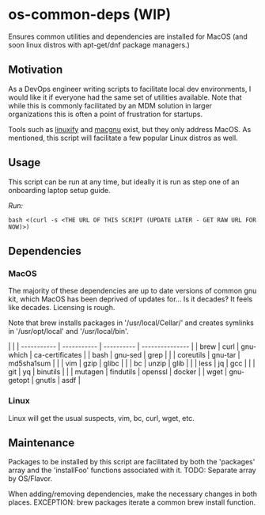 # os-common-deps (WIP)

Ensures common utilities and dependencies are installed for MacOS (and soon linux distros with apt-get/dnf package managers.)

## Motivation

As a DevOps engineer writing scripts to facilitate local dev environments, I would like it if everyone had the same set of utilities available.
Note that while this is commonly facilitated by an MDM solution in larger organizations this is often a point of frustration for startups.

Tools such as [linuxify](https://github.com/fabiomaia/linuxify) and [macgnu](https://github.com/shinokada/macgnu) exist, but they only address MacOS. As mentioned, this script will facilitate a few popular Linux distros as well.

## Usage

This script can be run at any time, but ideally it is run as step one of an onboarding laptop setup guide.

*Run:*
```
bash <(curl -s <THE URL OF THIS SCRIPT (UPDATE LATER - GET RAW URL FOR NOW)>)
```

## Dependencies

### MacOS

The majority of these dependencies are up to date versions of common gnu kit, which MacOS has been deprived of updates for... Is it decades? It feels like decades. Licensing is rough.

Note that brew installs packages in '/usr/local/Cellar/' and creates symlinks in '/usr/opt/local' and '/usr/local/bin'.

|                                                          |
| ----------- | ----------- | ---------- | --------------- |
| brew        | curl        | gnu-which  | ca-certificates |
| bash        | gnu-sed     | grep       |                 |
| coreutils   | gnu-tar     | md5sha1sum |                 |
| vim         | gzip        | glibc      |                 |
| bc          | unzip       | glib       |                 |
| less        | jq          | gcc        |                 |
| git         | yq          | binutils   |                 |
| mutagen     | findutils   | openssl    | docker          |
| wget        | gnu-getopt  | gnutls     | asdf            |

### Linux

Linux will get the usual suspects, vim, bc, curl, wget, etc.

## Maintenance

Packages to be installed by this script are facilitated by both the 'packages' array and the 'installFoo' functions associated with it.
TODO: Separate array by OS/Flavor.

When adding/removing dependencies, make the necessary changes in both places.
EXCEPTION: brew packages iterate a common brew install function.

